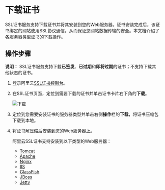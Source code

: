 # 下载证书

SSL证书服务支持下载证书并将其安装到您的Web服务器。证书安装完成后，该证书绑定的网站使用SSL协议通信，从而保证您网站数据传输的安全。本文档介绍了各服务器类型证书的下载操作。

## 操作步骤

**说明：** SSL证书服务支持下载**已签发**、**已过期**和**即将过期**的证书；不支持下载其他状态的证书。

1.  登录阿里云[SSL证书控制台](https://yundunnext.console.aliyun.com/?p=cas)。

2.  在SSL证书页面，定位到需要下载的证书并单击证书卡片右下角的**下载**。

    ![下载](https://static-aliyun-doc.oss-cn-hangzhou.aliyuncs.com/assets/img/zh-CN/2256669951/p39167.jpg)

3.  定位到您需要安装证书的服务器类型并单击右侧**操作**栏的**下载**，将证书压缩包下载到本地。

4.  将证书解压缩后安装到您的Web服务器上。

    阿里云SSL证书支持安装到以下类型的Web服务器：

    -   [Tomcat](/cn.zh-CN/证书下载和安装/Tomcat服务器安装SSL证书/安装PFX格式证书.md)
    -   [Apache](/cn.zh-CN/证书下载和安装/在Apache服务器上安装SSL证书.md)
    -   [Nginx](/cn.zh-CN/证书下载和安装/在Nginx或Tengine服务器上安装证书.md)
    -   [IIS](/cn.zh-CN/证书下载和安装/在IIS服务器上安装SSL证书.md)
    -   [GlassFish](/cn.zh-CN/证书下载和安装/在GlassFish服务器上安装SSL证书.md)
    -   [JBoss](/cn.zh-CN/证书下载和安装/在JBoss服务器上安装SSL证书.md)
    -   [Jetty](/cn.zh-CN/证书下载和安装/在Jetty服务器上安装SSL证书.md)

